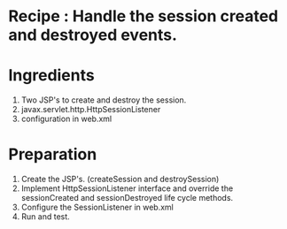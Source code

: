 # Recipe : Handle the session created and destroyed events.
# Ingredients
1. Two JSP's to create and destroy the session.
2. javax.servlet.http.HttpSessionListener
3. configuration in web.xml

# Preparation
1. Create the JSP's. (createSession and destroySession)
2. Implement HttpSessionListener interface and override the sessionCreated and sessionDestroyed life cycle methods.
3. Configure the SessionListener in web.xml
4. Run and test.
